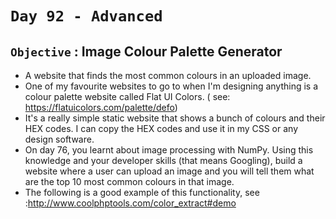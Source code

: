 # `Day 92 - Advanced`


## `Objective` :  Image Colour Palette Generator

- A website that finds the most common colours in an uploaded image.
- One of my favourite websites to go to when I'm designing anything is a colour palette website called Flat UI Colors. ( see: https://flatuicolors.com/palette/defo)
- It's a really simple static website that shows a bunch of colours and their HEX codes. I can copy the HEX codes and use it in my CSS or any design software.
- On day 76, you learnt about image processing with NumPy. Using this knowledge and your developer skills (that means Googling), build a website where a user can upload an image and you will tell them what are the top 10 most common colours in that image.
- The following is a good example of this functionality, see :http://www.coolphptools.com/color_extract#demo

